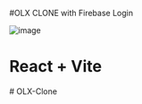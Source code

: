 #OLX CLONE with Firebase Login

![image](https://github.com/user-attachments/assets/ba4e49bf-0f24-478e-9689-046da0a25b6e)




# React + Vite
#   O L X - C l o n e 
 
 
